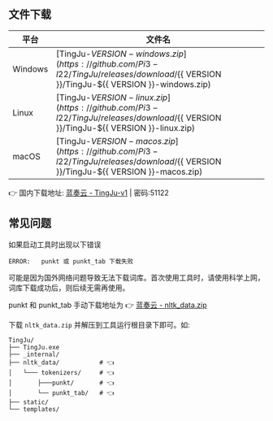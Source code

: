 ## 文件下载

| 平台    | 文件名                                                                                                                                    |
| ------- | ----------------------------------------------------------------------------------------------------------------------------------------- |
| Windows | [TingJu-${{ VERSION }}-windows.zip](https://github.com/Pi3-l22/TingJu/releases/download/${{ VERSION }}/TingJu-${{ VERSION }}-windows.zip) |
| Linux   | [TingJu-${{ VERSION }}-linux.zip](https://github.com/Pi3-l22/TingJu/releases/download/${{ VERSION }}/TingJu-${{ VERSION }}-linux.zip)     |
| macOS   | [TingJu-${{ VERSION }}-macos.zip](https://github.com/Pi3-l22/TingJu/releases/download/${{ VERSION }}/TingJu-${{ VERSION }}-macos.zip)     |

👉 国内下载地址: [蓝奏云 - TingJu-v1](https://pi3.lanzouo.com/b0kob9yze) | 密码:51122

## 常见问题

如果启动工具时出现以下错误

```shell
ERROR:   punkt 或 punkt_tab 下载失败
```

可能是因为国外网络问题导致无法下载词库。首次使用工具时，请使用科学上网，词库下载成功后，则后续无需再使用。

punkt 和 punkt_tab 手动下载地址为 👉 [蓝奏云 - nltk_data.zip](https://wwrs.lanzouo.com/ie7x932top2b)

下载 `nltk_data.zip` 并解压到工具运行根目录下即可。如: 

```shell
TingJu/
├── TingJu.exe
├── _internal/
├── nltk_data/           # 👈
│   └─── tokenizers/     # 👈
│       ├───punkt/       # 👈
│       └── punkt_tab/   # 👈
├── static/
└── templates/
```
